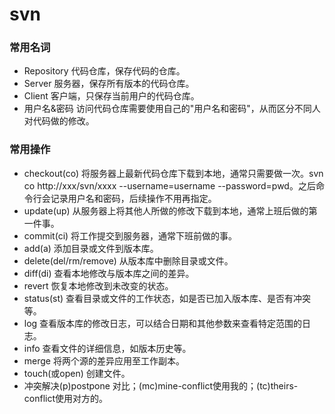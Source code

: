 # svn

### 常用名词
  - Repository 代码仓库，保存代码的仓库。
  - Server 服务器，保存所有版本的代码仓库。
  - Client 客户端，只保存当前用户的代码仓库。
  - 用户名&密码 访问代码仓库需要使用自己的"用户名和密码"，从而区分不同人对代码做的修改。

### 常用操作
  - checkout(co) 将服务器上最新代码仓库下载到本地，通常只需要做一次。svn co http://xxx/svn/xxxx --username=username --password=pwd。之后命令行会记录用户名和密码，后续操作不用再指定。 
  - update(up) 从服务器上将其他人所做的修改下载到本地，通常上班后做的第一件事。
  - commit(ci) 将工作提交到服务器，通常下班前做的事。
  - add(a) 添加目录或文件到版本库。
  - delete(del/rm/remove) 从版本库中删除目录或文件。
  - diff(di) 查看本地修改与版本库之间的差异。
  - revert 恢复本地修改到未改变的状态。
  - status(st) 查看目录或文件的工作状态，如是否已加入版本库、是否有冲突等。
  - log 查看版本库的修改日志，可以结合日期和其他参数来查看特定范围的日志。
  - info 查看文件的详细信息，如版本历史等。
  - merge 将两个源的差异应用至工作副本。
  - touch(或open) 创建文件。
  - 冲突解决(p)postpone 对比；(mc)mine-conflict使用我的；(tc)theirs-conflict使用对方的。
  
